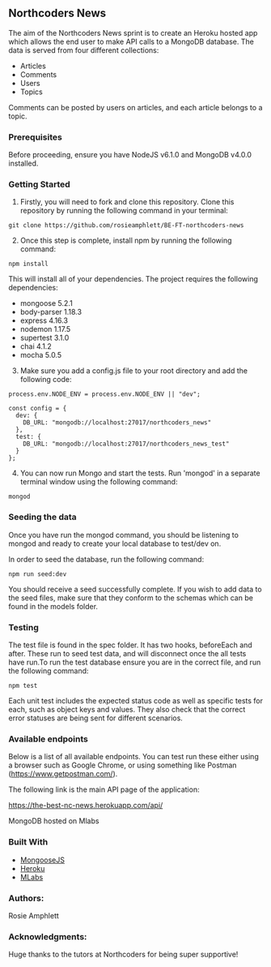 ## Northcoders News  

The aim of the Northcoders News sprint is to create an Heroku hosted app which allows the end user to make API calls to a MongoDB database. The data is served from four different collections:

* Articles
* Comments
* Users 
* Topics

Comments can be posted by users on articles, and each article belongs to a topic.

### Prerequisites

Before proceeding, ensure you have NodeJS v6.1.0 and MongoDB v4.0.0 installed.

### Getting Started

1. Firstly, you will need to fork and clone this repository. Clone this repository by running the following command in your terminal:

```http
git clone https://github.com/rosieamphlett/BE-FT-northcoders-news
```

2. Once this step is complete, install npm by running the following command:

```http
npm install
```

This will install all of your dependencies. The project requires the following dependencies:

* mongoose 5.2.1
* body-parser 1.18.3
* express 4.16.3
* nodemon 1.17.5
* supertest 3.1.0
* chai 4.1.2
* mocha 5.0.5

3. Make sure you add a config.js file to your root directory and add the following code:

```http
process.env.NODE_ENV = process.env.NODE_ENV || "dev";

const config = {
  dev: {
    DB_URL: "mongodb://localhost:27017/northcoders_news"
  },
  test: {
    DB_URL: "mongodb://localhost:27017/northcoders_news_test"
  }
};
```
4. You can now run Mongo and start the tests. Run 'mongod' in a separate terminal window using the following command:

```http
mongod
```
### Seeding the data

Once you have run the mongod command, you should be listening to mongod and ready to create your local database to test/dev on.

In order to seed the database, run the following command:
```http
npm run seed:dev
```
You should receive a seed successfully complete. If you wish to add data to the seed files, make sure that they conform to the schemas which can be found in the models folder.

### Testing

The test file is found in the spec folder. It has two hooks, beforeEach and after. These run to seed test data, and will disconnect once the all tests have run.To run the test database ensure you are in the correct file, and run the following command:

```http
npm test
```

Each unit test includes the expected status code as well as specific tests for each, such as object keys and values. They also check that the correct error statuses are being sent for different scenarios.

### Available endpoints

Below is a list of all available endpoints. You can test run these either using a browser such as Google Chrome, or using something like Postman (https://www.getpostman.com/).

The following link is the main API page of the application:

https://the-best-nc-news.herokuapp.com/api/

MongoDB hosted on Mlabs

### Built With
* [MongooseJS](https://mongoosejs.com/)
* [Heroku](https://heroku.com/)
* [MLabs](https://mlab.com/)

### Authors: 
Rosie Amphlett

### Acknowledgments:
Huge thanks to the tutors at Northcoders for being super supportive!